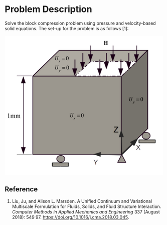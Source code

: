 # **Problem Description**

Solve the block compression problem using pressure and velocity-based solid equations. The set-up for the problem is as follows [1]:

<p align="center">
   <img src="./configuration.png" width="600">
</p>

## Reference

1. Liu, Ju, and Alison L. Marsden.  A Unified Continuum and Variational Multiscale Formulation for Fluids, Solids, and Fluid Structure Interaction.  *Computer Methods in Applied Mechanics and Engineering* 337 (August 2018): 549 97. https://doi.org/10.1016/j.cma.2018.03.045.